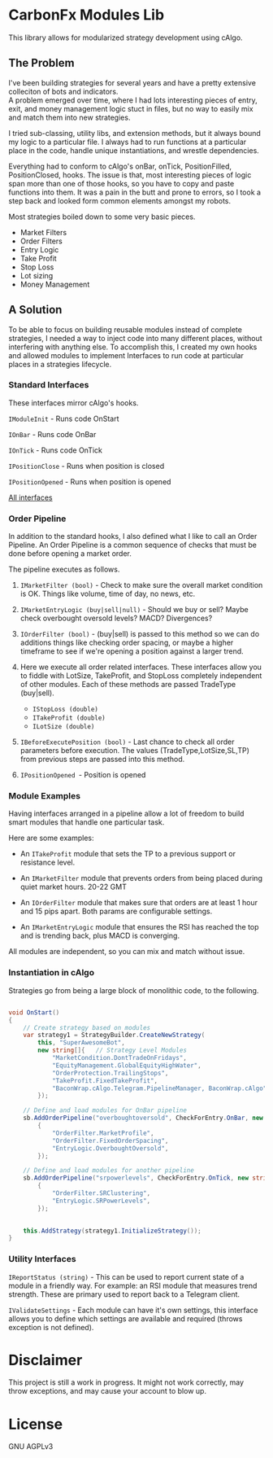 ﻿
# CarbonFx Modules Lib

This library allows for modularized strategy development using cAlgo. 

## The Problem 

I've been building strategies for several years and have a pretty extensive colleciton of bots and indicators.  
A problem emerged over time, where I had lots interesting pieces of entry, exit, and money management logic stuct in files,
but no way to easily mix and match them into new strategies.

I tried sub-classing, utility libs, and extension methods, but it always bound my logic to a particular 
file.  I always had to run functions at a particular place in the code, handle unique instantiations, and wrestle dependencies. 

Everything had to conform to cAlgo's onBar, onTick, PositionFilled, PositionClosed, hooks. The issue is that, most 
interesting pieces of logic span more than one of those hooks, so you have to copy and paste functions into them.
It was a pain in the butt and prone to errors, so I took a step back and looked form common elements amongst my robots.

Most strategies boiled down to some very basic pieces.

- Market Filters
- Order Filters
- Entry Logic
- Take Profit
- Stop Loss
- Lot sizing
- Money Management


## A Solution

To be able to focus on building reusable modules instead of complete strategies, I 
needed a way to inject code into many different places, without interfering with anything else.  To accomplish this, 
I created my own hooks and allowed modules to implement Interfaces to run code at
particular places in a strategies lifecycle.

### Standard Interfaces

These interfaces mirror cAlgo's hooks. 

`IModuleInit` - Runs code OnStart

`IOnBar` - Runs code OnBar

`IOnTick` - Runs code OnTick

`IPositionClose` - Runs when position is closed

`IPositionOpened` - Runs when position is opened

[All interfaces](https://github.com/CarbonFxModules/carbonfx-modules-lib/tree/master/Lib/Interfaces)

### Order Pipeline 

In addition to the standard hooks, I also defined what I like to call an Order Pipeline.  An Order Pipeline is a common sequence of checks that must be done before opening a market order.

The pipeline executes as follows.

1. `IMarketFilter (bool)` - Check to make sure the overall market condition is OK.  Things like volume, time of day, no news, etc.

2. `IMarketEntryLogic (buy|sell|null)` - Should we buy or sell?  Maybe check overbought oversold levels?  MACD? Divergences?

3. `IOrderFilter (bool)` - (buy|sell) is passed to this method so we can do additions things like checking order spacing, or maybe a higher timeframe to see if we're opening a position against a larger trend.

4. Here we execute all order related interfaces.  These interfaces allow you to fiddle with LotSize, TakeProfit, and StopLoss completely independent of other modules. Each of these methods are passed TradeType (buy|sell).
    - `IStopLoss (double)`   
    - `ITakeProfit (double)`
    - `ILotSize (double)`

5. `IBeforeExecutePosition (bool)` - Last chance to check all order parameters before execution.  The values (TradeType,LotSize,SL,TP) from previous steps are passed into this method.
    

6. `IPositionOpened `- Position is opened


### Module Examples 

Having interfaces arranged in a pipeline allow a lot of freedom to build smart modules that handle one particular task. 

Here are some examples: 

- An `ITakeProfit` module that sets the TP to a previous support or resistance level.

- An `IMarketFilter` module that prevents orders from being placed during quiet market hours. 20-22 GMT

- An `IOrderFilter` module that makes sure that orders are at least 1 hour and 15 pips apart. Both params are configurable settings.

- An `IMarketEntryLogic` module that ensures the RSI has reached the top and is trending back, plus MACD is converging. 

All modules are independent, so you can mix and match without issue.  

### Instantiation in cAlgo 

Strategies go from being a large block of monolithic code, to the following.   


```c#

void OnStart()
{
    // Create strategy based on modules
    var strategy1 = StrategyBuilder.CreateNewStrategy(
        this, "SuperAwesomeBot", 
        new string[]{   // Strategy Level Modules
            "MarketCondition.DontTradeOnFridays",
            "EquityManagement.GlobalEquityHighWater",
            "OrderProtection.TrailingStops",
            "TakeProfit.FixedTakeProfit",
            "BaconWrap.cAlgo.Telegram.PipelineManager, BaconWrap.cAlgo",
        });

    // Define and load modules for OnBar pipeline
    sb.AddOrderPipeline("overboughtoversold", CheckForEntry.OnBar, new string[] 
        {
            "OrderFilter.MarketProfile",
            "OrderFilter.FixedOrderSpacing",
            "EntryLogic.OverboughtOversold",
        });

    // Define and load modules for another pipeline
    sb.AddOrderPipeline("srpowerlevels", CheckForEntry.OnTick, new string[] 
        {  
            "OrderFilter.SRClustering",
            "EntryLogic.SRPowerLevels",
        });
    

    this.AddStrategy(strategy1.InitializeStrategy());
}

```


### Utility Interfaces

`IReportStatus (string)` - This can be used to report current state of a module in a friendly way.  For example: an RSI module that measures trend strength.  These are primary used to report back to a Telegram client.

`IValidateSettings` - Each module can have it's own settings, this interface allows you to define which settings are available and required (throws exception is not defined).

# Disclaimer

This project is still a work in progress.  It might not work correctly, may throw exceptions, and may cause your account to blow up.

# License

GNU AGPLv3

